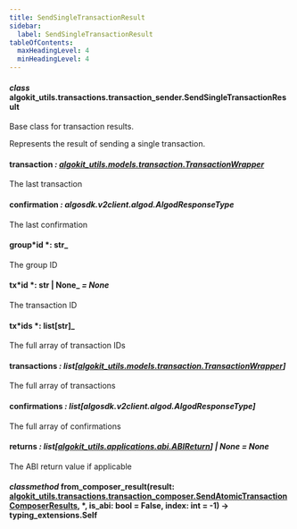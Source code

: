 ```yaml
---
title: SendSingleTransactionResult
sidebar:
  label: SendSingleTransactionResult
tableOfContents:
  maxHeadingLevel: 4
  minHeadingLevel: 4
---
```


#### _class_ algokit_utils.transactions.transaction_sender.SendSingleTransactionResult

Base class for transaction results.

Represents the result of sending a single transaction.

#### transaction _: [algokit_utils.models.transaction.TransactionWrapper](/reference/algokit-utils-py/api/models/transaction/transactionwrapper/#algokit_utils.models.transaction.TransactionWrapper)_

The last transaction

#### confirmation _: algosdk.v2client.algod.AlgodResponseType_

The last confirmation

#### group*id *: str\_

The group ID

#### tx*id *: str | None\_ _= None_

The transaction ID

#### tx*ids *: list[str]\_

The full array of transaction IDs

#### transactions _: list[[algokit_utils.models.transaction.TransactionWrapper](/reference/algokit-utils-py/api/models/transaction/transactionwrapper/#algokit_utils.models.transaction.TransactionWrapper)]_

The full array of transactions

#### confirmations _: list[algosdk.v2client.algod.AlgodResponseType]_

The full array of confirmations

#### returns _: list[[algokit_utils.applications.abi.ABIReturn](/reference/algokit-utils-py/api/applications/abi/abireturn/#algokit_utils.applications.abi.ABIReturn)] | None_ _= None_

The ABI return value if applicable

#### _classmethod_ from_composer_result(result: [algokit_utils.transactions.transaction_composer.SendAtomicTransactionComposerResults](/reference/algokit-utils-py/api/transactions/transaction_composer/sendatomictransactioncomposerresults/#algokit_utils.transactions.transaction_composer.SendAtomicTransactionComposerResults), \*, is_abi: bool = False, index: int = -1) → typing_extensions.Self

